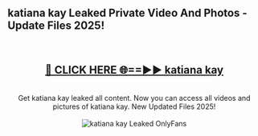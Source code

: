 <h2>katiana kay Leaked Private Video And Photos - Update Files 2025!</h2>
<br>
<div align="center">
<h2><a href="https://top-ai-tools.click/QrbHav" rel="nofollow">🔴 CLICK HERE 🌐==►► katiana kay</a></h2>
<br>
Get katiana kay leaked all content. Now you can access all videos and pictures of katiana kay. New Updated Files 2025!
<br>
<br>
<a href="https://top-ai-tools.click/QrbHav" rel="nofollow" data-target="animated-image.originalLink"><img src="https://i.ibb.co.com/WyWwxjT/player-gif2.gif" alt="katiana kay Leaked  OnlyFans" style="max-width: 100%; display: inline-block;" data-target="animated-image.originalImage"></a>
</div>
<br>